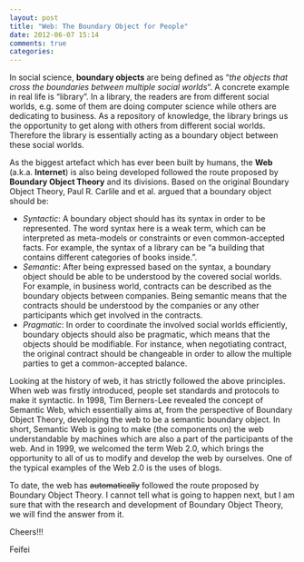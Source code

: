 ```yaml
---
layout: post
title: "Web: The Boundary Object for People"
date: 2012-06-07 15:14
comments: true
categories: 
---
```

In social science, __boundary objects__ are being defined as “_the objects that cross the boundaries between multiple social worlds_“. A concrete example in real life is “library”. In a library, the readers are from different social worlds, e.g. some of them are doing computer science while others are dedicating to business. As a repository of knowledge, the library brings us the opportunity to get along with others from different social worlds. Therefore the library is essentially acting as a boundary object between these social worlds.

<!--more-->
As the biggest artefact which has ever been built by humans, the __Web__ (a.k.a. __Internet__) is also being developed followed the route proposed by __Boundary Object Theory__ and its divisions. Based on the original Boundary Object Theory, Paul R. Carlile and et al. argued that a boundary object should be:

- _Syntactic_: A boundary object should has its syntax in order to be represented. The word syntax here is a weak term, which can be interpreted as meta-models or constraints or even common-accepted facts. For example, the syntax of a library can be “a building that contains different categories of books inside.”.
- _Semantic_: After being expressed based on the syntax, a boundary object should be able to be understood by the covered social worlds. For example, in business world, contracts can be described as the boundary objects between companies. Being semantic means that the contracts should be understood by the companies or any other participants which get involved in the contracts.
- _Pragmatic_: In order to coordinate the involved social worlds efficiently, boundary objects should also be pragmatic, which means that the objects should be modifiable. For instance, when negotiating contract, the original contract should be changeable in order to allow the multiple parties to get a common-accepted balance.

Looking at the history of web, it has strictly followed the above principles. When web was firstly introduced, people set standards and protocols to make it syntactic. In 1998, Tim Berners-Lee revealed the concept of Semantic Web, which essentially aims at, from the perspective of Boundary Object Theory, developing the web to be a semantic boundary object. In short, Semantic Web is going to make (the components on) the web understandable by machines which are also a part of the participants of the web. And in 1999, we welcomed the term Web 2.0, which brings the opportunity to all of us to modify and develop the web by ourselves. One of the typical examples of the Web 2.0 is the uses of blogs.

To date, the web has <s>automatically</s> followed the route proposed by Boundary Object Theory. I cannot tell what is going to happen next, but I am sure that with the research and development of Boundary Object Theory, we will find the answer from it.

Cheers!!!

Feifei

